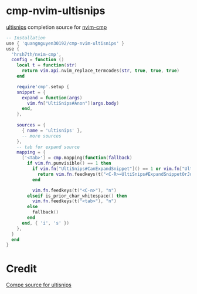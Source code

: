 # cmp-nvim-ultisnips

[ultisnips](https://github.com/SirVer/ultisnips) completion source for [nvim-cmp](https://github.com/hrsh7th/nvim-cmp)

```lua
-- Installation
use { 'quangnguyen30192/cmp-nvim-ultisnips' } 
use { 
  'hrsh7th/nvim-cmp',
  config = function ()
    local t = function(str)
      return vim.api.nvim_replace_termcodes(str, true, true, true)
    end

    require'cmp'.setup {
    snippet = {
      expand = function(args)
        vim.fn["UltiSnips#Anon"](args.body)
      end,
    },
  
    sources = {
      { name = 'ultisnips' },
      -- more sources
    },
    -- tab for expand source 
    mapping = {
      ['<Tab>'] = cmp.mapping(function(fallback)
        if vim.fn.pumvisible() == 1 then
          if vim.fn["UltiSnips#CanExpandSnippet"]() == 1 or vim.fn["UltiSnips#CanJumpForwards"]() == 1 then
            return vim.fn.feedkeys(t("<C-R>=UltiSnips#ExpandSnippetOrJump()<CR>"))
          end

          vim.fn.feedkeys(t("<C-n>"), "n")
        elseif is_prior_char_whitespace() then
          vim.fn.feedkeys(t("<tab>"), "n")
        else
          fallback()
        end
      end, { 'i', 's' })
    },
  }
  end
}
```

# Credit
[Compe source for ultisnips](https://github.com/hrsh7th/nvim-compe/blob/master/lua/compe_ultisnips/init.lua)
